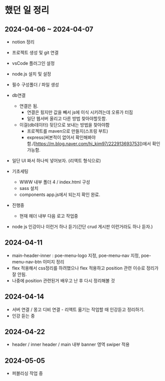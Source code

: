 # 했던 일 정리

## 2024-04-06 ~ 2024-04-07

- notion 정리
- 프로젝트 생성 및 git 연결
- vsCode 플러그인 설정
- node.js 설치 및 설정
- 필수 구성폴더 / 파일 생성
- db연결
  - 연결은 됨.
    - 연결은 됬지만 값을 빼서 js에 이식 시키려는데 오류가 터짐
    - 일단 웹서버 올리고 다른 방법 찾아야할듯함.
  - 이걸(db데이터) 뒷단으로 보내는 방법을 찾아야함
    - 프로젝트를 maven으로 만들지(스프링 부트)
    - express(써본적이 없어서 확인해봐야함./[https://m.blog.naver.com/hj_kim97/222913693753])에서 확인 가능함.
- 일단 UI 짜서 하나씩 넣어보자. (리액트 형식으로)

- 기초세팅

  - WWW 내부 폴더 4 / index.html 구성
  - sass 설치
  - components app.js에서 되는지 확인 완료.

- 진행중

  - 현재 헤더 내부 다음 로고 작업중

- node js 인강이나 이런거 하나 듣기(간단 crud 게시판 이런거라도 하나 듣자.)

## 2024-04-11

- main-header-inner : poe-menu-logo 지정, poe-menu-nav 지정, poe-menu-nav-btn 이미지 정리
- flex 적용해서 css정리를 하려했으나 flex 적용하고 position 관련 이슈로 정리가 잘 안됨.
- 나중에 position 관련된거 배우고 난 후 다시 정리해볼 것

## 2024-04-14

- 서버 연결 / 몽고 디비 연결 - 리액트 옮기는 작업할 때 인강듣고 정리하기.
- 인강 듣는 중

## 2024-04-22

- header / inner header / main 내부 banner 영역 swiper 적용

## 2024-05-05

- 퍼블리싱 작업 중
